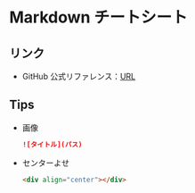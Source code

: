 # Markdown チートシート

## リンク

- GitHub 公式リファレンス：[URL](https://help.github.com/ja/github/writing-on-github/basic-writing-and-formatting-syntax)

## Tips

- 画像

    ```markdown
    ![タイトル](パス)
    ```

- センターよせ

    ```html
    <div align="center"></div>
    ```
